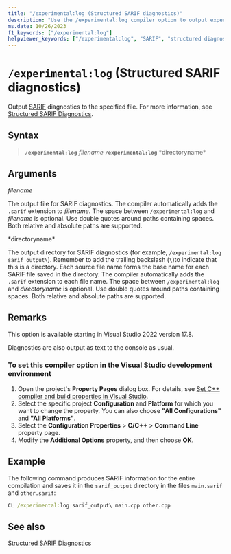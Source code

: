 ```yaml
---
title: "/experimental:log (Structured SARIF diagnostics)"
description: "Use the /experimental:log compiler option to output experimental structured SARIF output for diagnostics."
ms.date: 10/26/2023
f1_keywords: ["/experimental:log"]
helpviewer_keywords: ["/experimental:log", "SARIF", "structured diagnostics"]
---
```

# `/experimental:log` (Structured SARIF diagnostics)

Output [SARIF](https://sarifweb.azurewebsites.net/) diagnostics to the specified file. For more information, see [Structured SARIF Diagnostics](sarif-output.md).

## Syntax

> **`/experimental:log`** *filename*
> **`/experimental:log`** *directoryname\*

## Arguments

*filename*

The output file for SARIF diagnostics. The compiler automatically adds the `.sarif` extension to *filename*. The space between `/experimental:log` and *filename* is optional. Use double quotes around paths containing spaces. Both relative and absolute paths are supported.

*directoryname\*

The output directory for SARIF diagnostics (for example, `/experimental:log sarif_output\`). Remember to add the trailing backslash (`\`)to indicate that this is a directory. Each source file name forms the base name for each SARIF file saved in the directory. The compiler automatically adds the `.sarif` extension to each file name. The space between `/experimental:log` and *directoryname* is optional. Use double quotes around paths containing spaces. Both relative and absolute paths are supported.

## Remarks

This option is available starting in Visual Studio 2022 version 17.8.

Diagnostics are also output as text to the console as usual.

### To set this compiler option in the Visual Studio development environment

1. Open the project's **Property Pages** dialog box. For details, see [Set C++ compiler and build properties in Visual Studio](../working-with-project-properties.md).
1. Select the specific project **Configuration** and **Platform** for which you want to change the property. You can also choose **"All Configurations"** and **"All Platforms"**.
1. Select the **Configuration Properties** > **C/C++** > **Command Line** property page.
1. Modify the **Additional Options** property, and then choose **OK**.

## Example

The following command produces SARIF information for the entire compilation and saves it in the `sarif_output` directory in the files `main.sarif` and `other.sarif`:

```cmd
CL /experimental:log sarif_output\ main.cpp other.cpp
```

## See also

[Structured SARIF Diagnostics](sarif-output.md)
